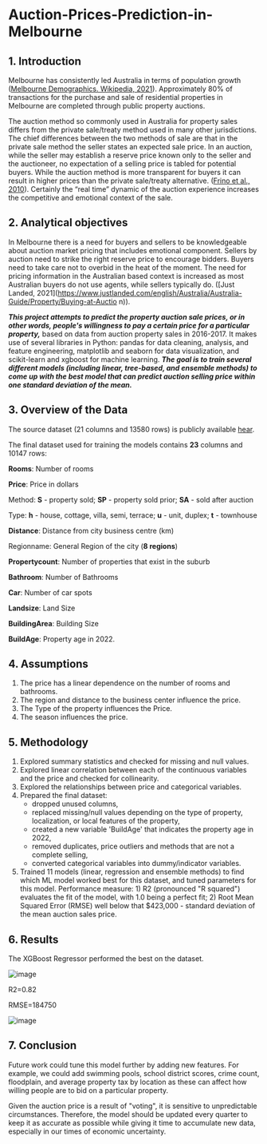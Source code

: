 # Auction-Prices-Prediction-in-Melbourne

## **1.	Introduction**

Melbourne has consistently led Australia in terms of population growth ([Melbourne Demographics. Wikipedia, 2021](https://en.wikipedia.org/wiki/Demographics_of_Melbourne)). Approximately 80% of transactions for the purchase and sale of residential properties in Melbourne are completed through public property auctions.

The auction method so commonly used in Australia for property sales differs from the private sale/treaty method used in many other jurisdictions. The chief differences between the two methods of sale are that in the private sale method the seller states an expected sale price. In an auction, while the seller may establish a reserve price known only to the seller and the auctioneer, no expectation of a selling price is tabled for potential buyers. While the auction method is more transparent for buyers it can result in higher prices than the private sale/treaty alternative. ([Frino et al., 2010](https://ro.uow.edu.au/cgi/viewcontent.cgi?article=1092&context=aabfj)). Certainly the “real time” dynamic of the auction experience increases the competitive and emotional context of the sale.

## **2.	Analytical objectives**

In Melbourne there is a need for buyers and sellers to be knowledgeable about auction market pricing that includes emotional component. Sellers by auction need to strike the right reserve price to encourage bidders. Buyers need to take care not to overbid in the heat of the moment. The need for pricing information in the Australian based context is increased as most Australian buyers do not use agents, while sellers typically do. ([Just Landed, 2021](https://www.justlanded.com/english/Australia/Australia-Guide/Property/Buying-at-Auctio
n)).

***This project attempts to predict the property auction sale prices, or in other words, people's willingness to pay a certain price for a particular property,*** based on data from auction property sales in 2016-2017. It makes use of several libraries in Python: pandas for data cleaning, analysis, and feature engineering, matplotlib and seaborn for data visualization, and scikit-learn and xgboost for machine learning. ***The goal is to train several different models (including linear, tree-based, and ensemble methods) to come up with the best model that can predict auction selling price within one standard deviation of the mean.***

## **3.	Overview of the Data**

The source dataset (21 columns and 13580 rows) is publicly available [hear](https://www.kaggle.com/dansbecker/melbourne-housing-snapshot?select=melb_data.csv).

The final dataset used for training the models contains **23** columns and 10147 rows:

**Rooms**: Number of rooms

**Price**: Price in dollars

Method: **S** - property sold; **SP** - property sold prior; **SA** - sold after auction

Type: **h** - house, cottage, villa, semi, terrace; **u** - unit, duplex; **t** - townhouse

**Distance**: Distance from city business centre (km)

Regionname: General Region of the city (**8 regions**)

**Propertycount**: Number of properties that exist in the suburb

**Bathroom**: Number of Bathrooms

**Car**: Number of car spots

**Landsize**: Land Size

**BuildingArea**: Building Size

**BuildAge**: Property age in 2022.

## **4.	Assumptions**

1.	The price has a linear dependence on the number of rooms and bathrooms.
2.	The region and distance to the business center influence the price.
3.	The Type of the property influences the Price.
4.	The season influences the price.

## **5.	Methodology**

1. Explored summary statistics and checked for missing and null values.
2. Explored linear correlation between each of the continuous variables and the price and checked for collinearity.
3. Explored the relationships between price and categorical variables.
4. Prepared the final dataset:
   -	dropped unused columns,
   -	replaced missing/null values depending on the type of property, localization, or local features of the property,
   -	created a new variable 'BuildAge' that indicates the property age in 2022,
   -	removed duplicates, price outliers and methods that are not a complete selling,
   -	converted categorical variables into dummy/indicator variables.
5. Trained 11 models (linear, regression and ensemble methods) to find which ML model worked best for this dataset, and tuned parameters for this model. Performance measure: 1) R2 (pronounced "R squared") evaluates the fit of the model, with 1.0 being a perfect fit; 2) Root Mean Squared Error (RMSE) well below that $423,000 - standard deviation of the mean auction sales price. 

## **6. Results**

The XGBoost Regressor performed the best on the dataset.

![image](https://user-images.githubusercontent.com/95148782/184517039-1610e668-ec97-4054-85b8-997bf49079a3.png)


R2=0.82

RMSE=184750

![image](https://user-images.githubusercontent.com/95148782/184517045-e54d8b59-ed84-43a9-9b45-16689ba1ac1f.png)

## **7. Conclusion**

Future work could tune this model further by adding new features. For example, we could add swimming pools, school district scores, crime count, floodplain, and average property tax by location as these can affect how willing people are to bid on a particular property. 

Given the auction price is a result of "voting", it is sensitive to unpredictable circumstances. Therefore, the model should be updated every quarter to keep it as accurate as possible while giving it time to accumulate new data, especially in our times of economic uncertainty.


